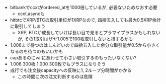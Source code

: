 * bitbankでccxtがordered_atを1000倍しているが, 必要ないためなおす必要
  - ccxt.asyncも
* hitbtcでXRP/BTCの取引単位が1XRPなので, 四捨五入しても最大0.5XRP余計に取引してしまう
  - XRP, BTCが成長していけば長い目で見るとプラマイプラスかもしれないが,
  その1取引はザヤ1.005で100枚取引しないと損するかも
* 1.006まで待つのはしんどいので四捨五入した余分な取引量が0.5から小さくなるのを待つのもいいかも
* capあるのにvalにあわせて小さい取引するのもったいなくない?
* 1.006 300枚 1.000 300枚でもプラスになりそう
* 成行でも注文後capacityへの反映に1, 2ループ分時間がかかる
  - この時間に次の注文判断するのは危険
